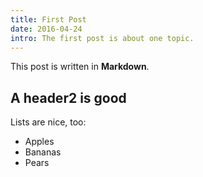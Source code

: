 ```yaml
---
title: First Post
date: 2016-04-24
intro: The first post is about one topic.
---
```


This post is written in **Markdown**.

## A header2 is good

Lists are nice, too:

- Apples
- Bananas
- Pears
